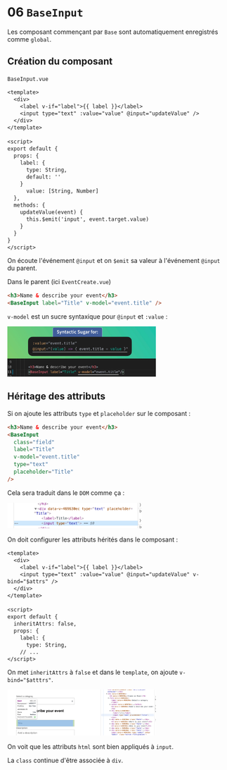 # 06 `BaseInput`

Les composant commençant par `Base` sont automatiquement enregistrés comme `global`.

## Création du composant

`BaseInput.vue`

```vue
<template>
  <div>
    <label v-if="label">{{ label }}</label>
    <input type="text" :value="value" @input="updateValue" />
  </div>
</template>

<script>
export default {
  props: {
    label: {
      type: String,
      default: ''
    }
      value: [String, Number]
  },
  methods: {
    updateValue(event) {
      this.$emit('input', event.target.value)
    }
  }
}
</script>
```

On écoute l'événement `@input` et on `$emit` sa valeur à l'événement `@input` du parent.

Dans le parent (ici `EventCreate.vue`)

```html
<h3>Name & describe your event</h3>
<BaseInput label="Title" v-model="event.title" />
```

`v-model` est un sucre syntaxique pour `@input` et `:value` :

<img src="assets/Screenshot2020-11-19at10.42.11.png" alt="Screenshot 2020-11-19 at 10.42.11" style="zoom:33%;" />

## Héritage des attributs

Si on ajoute les attributs `type` et `placeholder` sur le composant :

```html
<h3>Name & describe your event</h3>
<BaseInput
  class="field"
  label="Title"
  v-model="event.title"
  type="text"
  placeholder="Title"
/>
```

Cela sera traduit dans le `DOM` comme ça :

<img src="assets/Screenshot2020-11-19at10.48.16.png" alt="Screenshot 2020-11-19 at 10.48.16" style="zoom:33%;" />

On doit configurer les attributs hérités dans le composant :

```vue
<template>
  <div>
    <label v-if="label">{{ label }}</label>
    <input type="text" :value="value" @input="updateValue" v-bind="$attrs" />
  </div>
</template>

<script>
export default {
  inheritAttrs: false,
  props: {
    label: {
      type: String,
    // ...
</script>
```

On met `inheritAttrs` à `false` et dans le `template`, on ajoute `v-bind="$atttrs"`.

<img src="assets/Screenshot2020-11-19at10.54.43.png" alt="Screenshot 2020-11-19 at 10.54.43" style="zoom:33%;" />

On voit que les attributs `html` sont bien appliqués à `input`.

La `class` continue d'être associée à `div`.
